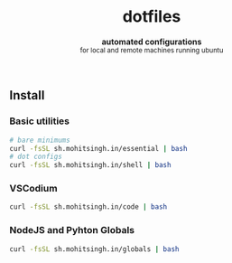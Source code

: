 <h1 align="center">dotfiles</h1>
<p align="center">
  <b>automated configurations</b><br/>
  <sub>for local and remote machines running ubuntu</sub>
</p>
<br />

## Install

### Basic utilities

```bash
# bare minimums
curl -fsSL sh.mohitsingh.in/essential | bash
# dot configs
curl -fsSL sh.mohitsingh.in/shell | bash
```

### VSCodium

```bash
curl -fsSL sh.mohitsingh.in/code | bash
```

### NodeJS and Pyhton Globals

```bash
curl -fsSL sh.mohitsingh.in/globals | bash
```
